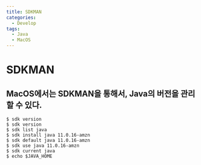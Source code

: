 ```yaml
---
title: SDKMAN
categories:
  - Develop
tags:
  - Java
  - MacOS
---
```

# SDKMAN

## MacOS에서는 SDKMAN을 통해서, Java의 버전을 관리할 수 있다.

```terminal
$ sdk version
$ sdk version
$ sdk list java
$ sdk install java 11.0.16-amzn
$ sdk default java 11.0.16-amzn
$ sdk use java 11.0.16-amzn
$ sdk current java
$ echo $JAVA_HOME
```